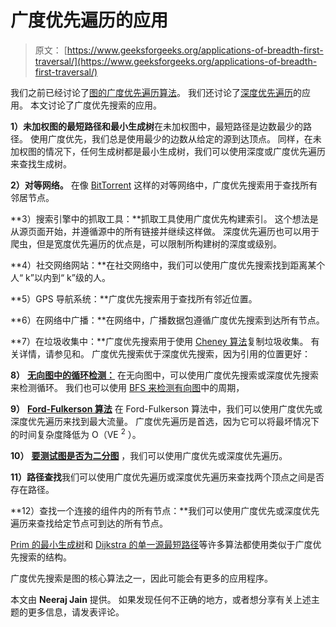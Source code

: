 # 广度优先遍历的应用

> 原文： [https://www.geeksforgeeks.org/applications-of-breadth-first-traversal/](https://www.geeksforgeeks.org/applications-of-breadth-first-traversal/)

我们之前已经讨论了[图的广度优先遍历算法](https://www.geeksforgeeks.org/breadth-first-traversal-for-a-graph/)。 我们还讨论了[深度优先遍历](https://www.geeksforgeeks.org/applications-of-depth-first-search/)的应用。 本文讨论了广度优先搜索的应用。

**1）未加权图的最短路径和最小生成树**在未加权图中，最短路径是边数最少的路径。 使用广度优先，我们总是使用最少的边数从给定的源到达顶点。 同样，在未加权图的情况下，任何生成树都是最小生成树，我们可以使用深度或广度优先遍历来查找生成树。

**2）对等网络。** 在像 [BitTorrent](https://www.geeksforgeeks.org/how-bittorrent-works/) 这样的对等网络中，广度优先搜索用于查找所有邻居节点。

**3）搜索引擎中的抓取工具：**抓取工具使用广度优先构建索引。 这个想法是从源页面开始，并遵循源中的所有链接并继续这样做。 深度优先遍历也可以用于爬虫，但是宽度优先遍历的优点是，可以限制所构建树的深度或级别。

**4）社交网络网站：**在社交网络中，我们可以使用广度优先搜索找到距离某个人“ k”以内到“ k”级的人。

**5）GPS 导航系统：**广度优先搜索用于查找所有邻近位置。

**6）在网络中广播：**在网络中，广播数据包遵循广度优先搜索到达所有节点。

**7）在垃圾收集中：**广度优先搜索用于使用 [Cheney 算法](http://en.wikipedia.org/wiki/Cheney%27s_algorithm)复制垃圾收集。 有关详情，请参见和。 广度优先搜索优于深度优先搜索，因为引用的位置更好：

**8）** [**无向图中的循环检测：**](https://www.geeksforgeeks.org/detect-cycle-undirected-graph/) 在无向图中，可以使用广度优先搜索或深度优先搜索来检测循环。 我们也可以使用 [BFS 来检测有向图](https://www.geeksforgeeks.org/detect-cycle-in-a-directed-graph-using-bfs/)中的周期，

**9）** [**Ford-Fulkerson 算法**](https://www.geeksforgeeks.org/ford-fulkerson-algorithm-for-maximum-flow-problem/) 在 Ford-Fulkerson 算法中，我们可以使用广度优先或深度优先遍历来找到最大流量。 广度优先遍历是首选，因为它可以将最坏情况下的时间复杂度降低为 O（VE <sup>2</sup> ）。

**10）** [**要测试图是否为二分图**](https://www.geeksforgeeks.org/bipartite-graph/) ，我们可以使用广度优先或深度优先遍历。

**11）路径查找**我们可以使用广度优先遍历或深度优先遍历来查找两个顶点之间是否存在路径。

**12）查找一个连接的组件内的所有节点：**我们可以使用广度优先或深度优先遍历来查找给定节点可到达的所有节点。

[Prim 的最小生成树](https://www.geeksforgeeks.org/greedy-algorithms-set-5-prims-minimum-spanning-tree-mst-2/)和 [Dijkstra 的单一源最短路径](https://www.geeksforgeeks.org/greedy-algorithms-set-6-dijkstras-shortest-path-algorithm/)等许多算法都使用类似于广度优先搜索的结构。

广度优先搜索是图的核心算法之一，因此可能会有更多的应用程序。

本文由 **Neeraj Jain** 提供。 如果发现任何不正确的地方，或者想分享有关上述主题的更多信息，请发表评论。

